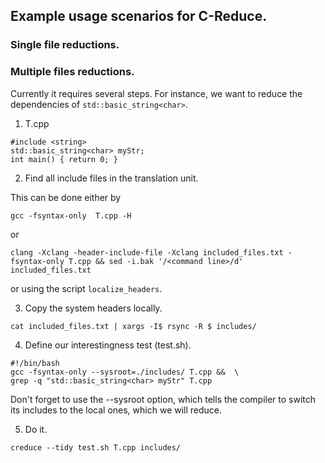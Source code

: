 ## Example usage scenarios for C-Reduce.

### Single file reductions.

### Multiple files reductions.

Currently it requires several steps. For instance, we want to reduce the
dependencies of `std::basic_string<char>`.

1. T.cpp

```
#include <string>
std::basic_string<char> myStr;
int main() { return 0; }
```

2. Find all include files in the translation unit.

This can be done either by
```
gcc -fsyntax-only  T.cpp -H
```
or
```
clang -Xclang -header-include-file -Xclang included_files.txt -fsyntax-only T.cpp && sed -i.bak '/<command line>/d' included_files.txt
```

or using the script `localize_headers`.

3. Copy the system headers locally.
```
cat included_files.txt | xargs -I$ rsync -R $ includes/
```

4. Define our interestingness test (test.sh).

```
#!/bin/bash
gcc -fsyntax-only --sysroot=./includes/ T.cpp &&  \
grep -q "std::basic_string<char> myStr" T.cpp
```

Don't forget to use the --sysroot option, which tells the compiler to switch its
includes to the local ones, which we will reduce.

5. Do it.

```
creduce --tidy test.sh T.cpp includes/
```
